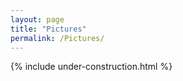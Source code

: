```yaml
---
layout: page
title: "Pictures"
permalink: /Pictures/
---
```


{% include under-construction.html %}
